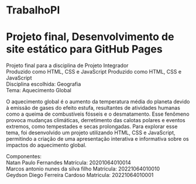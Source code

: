 # TrabalhoPI
# Projeto final, Desenvolvimento de site estático para GitHub Pages

Projeto final para a disciplina de Projeto Integrador <br>
Produzido como HTML, CSS e JavaScript
Produzido como HTML, CSS e JavaScript<br>
Disciplina escolhida: Geografia<br>
Tema: Aquecimento Global<br>

O aquecimento global é o aumento da temperatura média do planeta devido à emissão de gases do efeito estufa, resultantes de atividades humanas como a queima de combustíveis fósseis e o desmatamento. Esse fenômeno provoca mudanças climáticas, derretimento das calotas polares e eventos extremos, como tempestades e secas prolongadas.
Para explorar esse tema, foi desenvolvido um projeto utilizando HTML, CSS e JavaScript, permitindo a criação de uma apresentação interativa e informativa sobre os impactos do aquecimento global.

Componentes:<br>
Natan Paulo Fernandes Matrícula: 20201064010014<br>
Marcos antonio nunes da silva filho Matricula: 20221064010010<br>
Geydson Diego Ferreira Cardoso Matricula: 
20221064010001